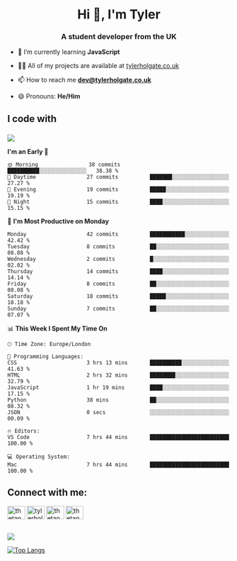 <h1 align="center">Hi 👋, I'm Tyler</h1>
<h3 align="center">A student developer from the UK</h3>

- 🌱 I’m currently learning **JavaScript**

- 👨‍💻 All of my projects are available at [tylerholgate.co.uk](tylerholgate.co.uk)

- 📫 How to reach me **dev@tylerholgate.co.uk**

- 😄 Pronouns: **He/Him**

<h2 align="left">I code with</h2>

###

<p align="left">
  <a href="https://skillicons.dev">
    <img src="https://skillicons.dev/icons?i=swift,html,css,py,vscode,apple" />
  </a>
</p>

<!--START_SECTION:waka-->
**I'm an Early 🐤** 

```text
🌞 Morning                38 commits          ██████████░░░░░░░░░░░░░░░   38.38 % 
🌆 Daytime                27 commits          ███████░░░░░░░░░░░░░░░░░░   27.27 % 
🌃 Evening                19 commits          █████░░░░░░░░░░░░░░░░░░░░   19.19 % 
🌙 Night                  15 commits          ████░░░░░░░░░░░░░░░░░░░░░   15.15 % 
```
📅 **I'm Most Productive on Monday** 

```text
Monday                   42 commits          ███████████░░░░░░░░░░░░░░   42.42 % 
Tuesday                  8 commits           ██░░░░░░░░░░░░░░░░░░░░░░░   08.08 % 
Wednesday                2 commits           █░░░░░░░░░░░░░░░░░░░░░░░░   02.02 % 
Thursday                 14 commits          ████░░░░░░░░░░░░░░░░░░░░░   14.14 % 
Friday                   8 commits           ██░░░░░░░░░░░░░░░░░░░░░░░   08.08 % 
Saturday                 18 commits          █████░░░░░░░░░░░░░░░░░░░░   18.18 % 
Sunday                   7 commits           ██░░░░░░░░░░░░░░░░░░░░░░░   07.07 % 
```


📊 **This Week I Spent My Time On** 

```text
🕑︎ Time Zone: Europe/London

💬 Programming Languages: 
CSS                      3 hrs 13 mins       ██████████░░░░░░░░░░░░░░░   41.63 % 
HTML                     2 hrs 32 mins       ████████░░░░░░░░░░░░░░░░░   32.79 % 
JavaScript               1 hr 19 mins        ████░░░░░░░░░░░░░░░░░░░░░   17.15 % 
Python                   38 mins             ██░░░░░░░░░░░░░░░░░░░░░░░   08.32 % 
JSON                     0 secs              ░░░░░░░░░░░░░░░░░░░░░░░░░   00.09 % 

🔥 Editors: 
VS Code                  7 hrs 44 mins       █████████████████████████   100.00 % 

💻 Operating System: 
Mac                      7 hrs 44 mins       █████████████████████████   100.00 % 
```


<!--END_SECTION:waka-->

<h2 align="left">Connect with me:</h3>
<p align="left">
<a href="https://twitter.com/thetankty" target="blank"><img align="center" src="https://raw.githubusercontent.com/rahuldkjain/github-profile-readme-generator/master/src/images/icons/Social/twitter.svg" alt="thetankty" height="30" width="40" /></a>
<a href="https://linkedin.com/in/tyler-holgate" target="blank"><img align="center" src="https://raw.githubusercontent.com/rahuldkjain/github-profile-readme-generator/master/src/images/icons/Social/linked-in-alt.svg" alt="tylerholgate" height="30" width="40" /></a>
<a href="https://instagram.com/thetankty" target="blank"><img align="center" src="https://raw.githubusercontent.com/rahuldkjain/github-profile-readme-generator/master/src/images/icons/Social/instagram.svg" alt="thetankty" height="30" width="40" /></a>
<a href="https://www.youtube.com/@thetankty" target="blank"><img align="center" src="https://raw.githubusercontent.com/rahuldkjain/github-profile-readme-generator/master/src/images/icons/Social/youtube.svg" alt="thetankty" height="30" width="40" /></a>
</p>

<br clear="both">

<!-- <div align="center">
  <a href="https://open.spotify.com/user/tyholgate16">
    <img src="https://spotify-recently-played-readme.vercel.app/api?user=tyholgate16&count=1&unique=true" alt="Spotify recently played"  />
  </a>
</div>
-->

<div align="left">
  <a href= "https://spotify-github-profile.vercel.app/api/view.svg?uid=tyholgate16&redirect=true">
    <img src="https://spotify-github-profile.vercel.app/api/view.svg?uid=tyholgate16&cover_image=true&theme=natemoo-re&show_offline=true&background_color=5900ff&interchange=false&bar_color=8000ff&bar_color_cover=false" />
  </a>
  
   <a href="#">![Top Langs](https://github-readme-stats.vercel.app/api/top-langs/?username=thetankty&layout=compact&theme=midnight-purple&count_private=true&hide_border=true)</a>
</div>

###


